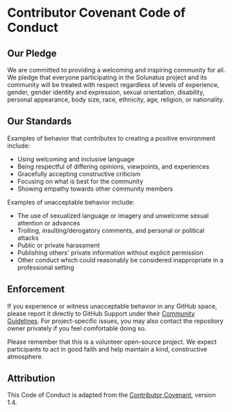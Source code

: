 # Contributor Covenant Code of Conduct

## Our Pledge

We are committed to providing a welcoming and inspiring community for all. We pledge that everyone participating in the Solunatus project and its community will be treated with respect regardless of levels of experience, gender, gender identity and expression, sexual orientation, disability, personal appearance, body size, race, ethnicity, age, religion, or nationality.

## Our Standards

Examples of behavior that contributes to creating a positive environment include:

- Using welcoming and inclusive language
- Being respectful of differing opinions, viewpoints, and experiences
- Gracefully accepting constructive criticism
- Focusing on what is best for the community
- Showing empathy towards other community members

Examples of unacceptable behavior include:

- The use of sexualized language or imagery and unwelcome sexual attention or advances
- Trolling, insulting/derogatory comments, and personal or political attacks
- Public or private harassment
- Publishing others' private information without explicit permission
- Other conduct which could reasonably be considered inappropriate in a professional setting

## Enforcement

If you experience or witness unacceptable behavior in any GitHub space, please report it directly to GitHub Support under their [Community Guidelines](https://docs.github.com/en/site-policy/github-terms/github-community-guidelines). For project-specific issues, you may also contact the repository owner privately if you feel comfortable doing so.

Please remember that this is a volunteer open-source project. We expect participants to act in good faith and help maintain a kind, constructive atmosphere.

## Attribution

This Code of Conduct is adapted from the [Contributor Covenant](https://www.contributor-covenant.org/), version 1.4.
